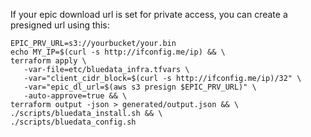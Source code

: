 If your epic download url is set for private access, you can create a presigned url using this:

```
EPIC_PRV_URL=s3://yourbucket/your.bin
echo MY_IP=$(curl -s http://ifconfig.me/ip) && \
terraform apply \
   -var-file=etc/bluedata_infra.tfvars \
   -var="client_cidr_block=$(curl -s http://ifconfig.me/ip)/32" \
   -var="epic_dl_url=$(aws s3 presign $EPIC_PRV_URL)" \
   -auto-approve=true && \
terraform output -json > generated/output.json && \
./scripts/bluedata_install.sh && \
./scripts/bluedata_config.sh 
```